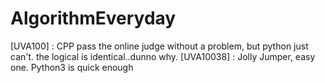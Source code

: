 # AlgorithmEveryday
[UVA100] : CPP pass the online judge without a problem, but python just can't. the logical is identical..dunno why.
[UVA10038] : Jolly Jumper, easy one. Python3 is quick enough